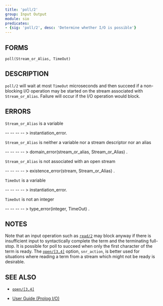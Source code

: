 ```yaml
---
title: 'poll/2'
group: Input Output
module: sio
predicates:
- {sig: 'poll/2', desc: 'Determine whether I/O is possible'}
---
```


## FORMS
```
poll(Stream_or_Alias, TimeOut)
```

## DESCRIPTION

`poll/2` will wait at most `TimeOut` microseconds and then succeed if a non-blocking I/O operation may be started on the stream associated with `Stream_or_Alias`. Failure will occur if the I/O operation would block.

## ERRORS

`Stream_or_Alias` is a variable

-- -- -- -- &gt; instantiation_error.

`Stream_or_Alias` is neither a variable nor a stream descriptor nor an alias

-- -- -- -- &gt; domain_error(stream_or_alias, Stream_or_Alias) .

`Stream_or_Alias` is not associated with an open stream

-- -- -- -- &gt; existence_error(stream, Stream_or_Alias) .

`TimeOut` is a variable

-- -- -- -- &gt; instantiation_error.

`TimeOut` is not an integer

-- -- -- -- &gt; type_error(integer, TimeOut) .


## NOTES

Note that an input operation such as [`read/2`](read12.html) may block anyway if there is insufficient input to syntactically complete the term and the terminating full-stop. It is possible for poll to succeed when only the first character of the term is ready. The [`open/[3,4]`](open34.html) option, `snr_action`, is better used for situations where reading a term from a stream which might not be ready is desirable.

## SEE ALSO

- [`open/[3,4]`](open34.html)

- [User Guide (Prolog I/O)](../guide/10-Prolog-I-O.html)

